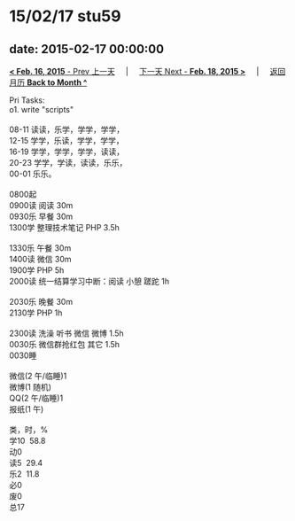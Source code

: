 # 15/02/17 stu59

date: 2015-02-17 00:00:00
---
[**< Feb. 16, 2015** - Prev 上一天](/lifelogs/2015/02/d16.html) &nbsp; &nbsp; | &nbsp; &nbsp; [下一天 Next - **Feb. 18, 2015 >**](/lifelogs/2015/02/d18.html) &nbsp; &nbsp; |  &nbsp; &nbsp; [返回月历 **Back to Month ^**](/lifelogs/2015/02/index.html)
<br/><div>Pri Tasks:<br/>o1. write "scripts"<div><br/></div>08-11 读读，乐学，学学，学学，<br/>12-15 学学，乐读，学学，学学，<br/>16-19 学学，学学，学学，读读，<br/>20-23 学学，学读，读读，乐乐，</div><div>00-01 乐乐。<br/><div><br/></div>0800起<br/>0900读 阅读 30m</div><div>0930乐 早餐 30m<br/>1300学 整理技术笔记 PHP 3.5h<div><br/></div>1330乐 午餐 30m</div><div>1400读 微信 30m<br/>1900学 PHP 5h</div><div>2000读 统一结算学习中断：阅读 小憩 蹉跎 1h</div><div><div><br/></div>2030乐 晚餐 30m<br/>2130学 PHP 1h<div><br/></div>2300读 洗澡 听书 微信 微博 1.5h<br/>0030乐 微信群抢红包 其它 1.5h</div><div>0030睡<div><br/></div>微信(2 午/临睡)1<br/>微博(1 随机)<br/>QQ(2 午/临睡)1<br/>报纸(1 午)<div><br/></div>类，时，%<br/>学10  58.8<br/>动0<br/>读5  29.4<br/>乐2  11.8<br/>必0<br/>废0<br/>总17</div>
